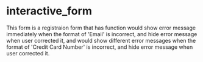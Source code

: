# interactive_form

This form is a registraion form that has function would show error message immediately when the format of 'Email' is incorrect,
and hide error message when user corrected it, and would show different error messages when the format of 'Credit Card Number' is incorrect, and hide error message when user corrected it.
